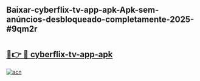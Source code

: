 ## Baixar-cyberflix-tv-app-apk-Apk-sem-anúncios-desbloqueado-completamente-2025-#9qm2r

# <h2><a href="https://ainizakaria.my?title=cyberflix-tv-app-apk&ref=20M">🔗👉 🔴 cyberflix-tv-app-apk</a></h2>

[![acn](https://github.com/user-attachments/assets/0f9c940e-d8b0-45ae-aac7-cd30a18b3e1c)](https://ainizakaria.my?title=cyberflix-tv-app-apk&ref=20M)

